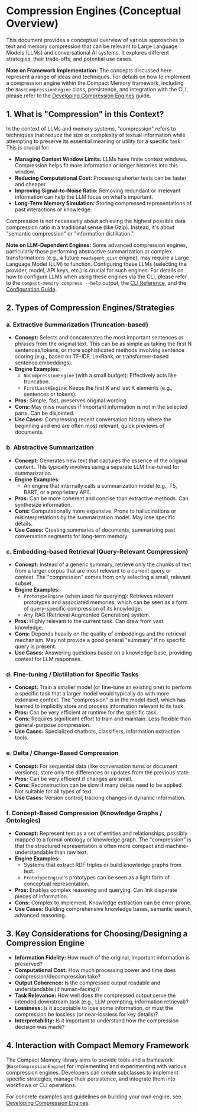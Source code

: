# Compression Engines (Conceptual Overview)

This document provides a conceptual overview of various approaches to text and memory compression that can be relevant to Large Language Models (LLMs) and conversational AI systems. It explores different strategies, their trade-offs, and potential use cases.

**Note on Framework Implementation:** The concepts discussed here represent a range of ideas and techniques. For details on how to implement a compression engine within the Compact Memory framework, including the `BaseCompressionEngine` class, persistence, and integration with the CLI, please refer to the [Developing Compression Engines](./DEVELOPING_COMPRESSION_ENGINES.md) guide.

## 1. What is "Compression" in this Context?

In the context of LLMs and memory systems, "compression" refers to techniques that reduce the size or complexity of textual information while attempting to preserve its essential meaning or utility for a specific task. This is crucial for:

*   **Managing Context Window Limits:** LLMs have finite context windows. Compression helps fit more information or longer histories into this window.
*   **Reducing Computational Cost:** Processing shorter texts can be faster and cheaper.
*   **Improving Signal-to-Noise Ratio:** Removing redundant or irrelevant information can help the LLM focus on what's important.
*   **Long-Term Memory Simulation:** Storing compressed representations of past interactions or knowledge.

Compression is not necessarily about achieving the highest possible data compression ratio in a traditional sense (like Gzip). Instead, it's about "semantic compression" or "information distillation."

**Note on LLM-Dependent Engines:** Some advanced compression engines, particularly those performing abstractive summarization or complex transformations (e.g., a future `readagent_gist` engine), may require a Large Language Model (LLM) to function. Configuring these LLMs (selecting the provider, model, API keys, etc.) is crucial for such engines. For details on how to configure LLMs when using these engines via the CLI, please refer to the `compact-memory compress --help` output, the [CLI Reference](./cli_reference.md), and the [Configuration Guide](./configuration.md#llm-model-configurations-llm_models_configyaml).

## 2. Types of Compression Engines/Strategies

### a. Extractive Summarization (Truncation-based)

*   **Concept:** Selects and concatenates the most important sentences or phrases from the original text. This can be as simple as taking the first N sentences/tokens, or more sophisticated methods involving sentence scoring (e.g., based on TF-IDF, LexRank, or transformer-based sentence embeddings).
*   **Engine Examples:**
    *   `NoCompressionEngine` (with a small budget): Effectively acts like truncation.
    *   `FirstLastKEngine`: Keeps the first K and last K elements (e.g., sentences or tokens).
*   **Pros:** Simple, fast, preserves original wording.
*   **Cons:** May miss nuances if important information is not in the selected parts. Can be disjointed.
*   **Use Cases:** Compressing recent conversation history where the beginning and end are often most relevant, quick previews of documents.

### b. Abstractive Summarization

*   **Concept:** Generates new text that captures the essence of the original content. This typically involves using a separate LLM fine-tuned for summarization.
*   **Engine Examples:**
    *   An engine that internally calls a summarization model (e.g., T5, BART, or a proprietary API).
*   **Pros:** Can be more coherent and concise than extractive methods. Can synthesize information.
*   **Cons:** Computationally more expensive. Prone to hallucinations or misinterpretations by the summarization model. May lose specific details.
*   **Use Cases:** Creating summaries of documents, summarizing past conversation segments for long-term memory.

### c. Embedding-based Retrieval (Query-Relevant Compression)

*   **Concept:** Instead of a generic summary, retrieve only the chunks of text from a larger corpus that are most relevant to a current query or context. The "compression" comes from only selecting a small, relevant subset.
*   **Engine Examples:**
    *   `PrototypeEngine` (when used for querying): Retrieves relevant prototypes and associated memories, which can be seen as a form of query-specific compression of its knowledge.
    *   Any RAG (Retrieval Augmented Generation) system.
*   **Pros:** Highly relevant to the current task. Can draw from vast knowledge.
*   **Cons:** Depends heavily on the quality of embeddings and the retrieval mechanism. May not provide a good general "summary" if no specific query is present.
*   **Use Cases:** Answering questions based on a knowledge base, providing context for LLM responses.

### d. Fine-tuning / Distillation for Specific Tasks

*   **Concept:** Train a smaller model (or fine-tune an existing one) to perform a specific task that a larger model would typically do with more extensive context. The "compression" is in the model itself, which has learned to implicitly store and process information relevant to its task.
*   **Pros:** Can be very efficient at runtime for the specific task.
*   **Cons:** Requires significant effort to train and maintain. Less flexible than general-purpose compression.
*   **Use Cases:** Specialized chatbots, classifiers, information extraction tools.

### e. Delta / Change-Based Compression

*   **Concept:** For sequential data (like conversation turns or document versions), store only the differences or updates from the previous state.
*   **Pros:** Can be very efficient if changes are small.
*   **Cons:** Reconstruction can be slow if many deltas need to be applied. Not suitable for all types of text.
*   **Use Cases:** Version control, tracking changes in dynamic information.

### f. Concept-Based Compression (Knowledge Graphs / Ontologies)

*   **Concept:** Represent text as a set of entities and relationships, possibly mapped to a formal ontology or knowledge graph. The "compression" is that the structured representation is often more compact and machine-understandable than raw text.
*   **Engine Examples:**
    *   Systems that extract RDF triples or build knowledge graphs from text.
    *   `PrototypeEngine`'s prototypes can be seen as a light form of conceptual representation.
*   **Pros:** Enables complex reasoning and querying. Can link disparate pieces of information.
*   **Cons:** Complex to implement. Knowledge extraction can be error-prone.
*   **Use Cases:** Building comprehensive knowledge bases, semantic search, advanced reasoning.

## 3. Key Considerations for Choosing/Designing a Compression Engine

*   **Information Fidelity:** How much of the original, important information is preserved?
*   **Computational Cost:** How much processing power and time does compression/decompression take?
*   **Output Coherence:** Is the compressed output readable and understandable (if human-facing)?
*   **Task Relevance:** How well does the compressed output serve the intended downstream task (e.g., LLM prompting, information retrieval)?
*   **Lossiness:** Is it acceptable to lose some information, or must the compression be lossless (or near-lossless for key details)?
*   **Interpretability:** Is it important to understand how the compression decision was made?

## 4. Interaction with Compact Memory Framework

The Compact Memory library aims to provide tools and a framework (`BaseCompressionEngine`) for implementing and experimenting with various compression engines. Developers can create subclasses to implement specific strategies, manage their persistence, and integrate them into workflows or CLI operations.

For concrete examples and guidelines on building your own engine, see [Developing Compression Engines](./DEVELOPING_COMPRESSION_ENGINES.md).
